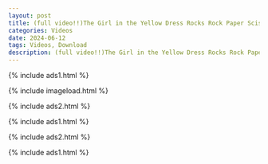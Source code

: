 ```yaml
---
layout: post
title: (full video!!)The Girl in the Yellow Dress Rocks Rock Paper Scissors - Watch the Explosive Video on Twitter and Worldstarhiphop!
categories: Videos
date: 2024-06-12
tags: Videos, Download
description: (full video!!)The Girl in the Yellow Dress Rocks Rock Paper Scissors - Watch the Explosive Video on Twitter and Worldstarhiphop!
---
```

{% include ads1.html %}

{% include imageload.html %}

{% include ads2.html %}

{% include ads1.html %}

{% include ads2.html %}

{% include ads1.html %}



